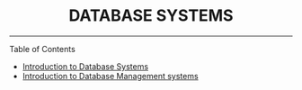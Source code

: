 <h1 align="center">DATABASE SYSTEMS</h1>
<hr/>

Table of Contents

* [Introduction to  Database Systems](./0x05-COMP_214/Chapter_01-Introduction-to-database-systems.md)
* [Introduction to Database Management systems](./0x05-COMP_214/Chapter_02-Introduction-to-DBMS.md)